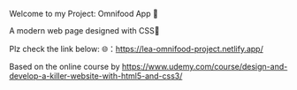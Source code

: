 Welcome to my Project: Omnifood App 🎉

A modern web page designed with CSS🍕

Plz check the link below: 🌐：https://lea-omnifood-project.netlify.app/

Based on the online course by https://www.udemy.com/course/design-and-develop-a-killer-website-with-html5-and-css3/
